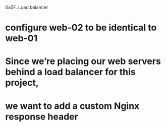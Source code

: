 0x0F. Load balancer
# configure web-02 to be identical to web-01
# Since we’re placing our web servers behind a load balancer for this project, 
# we want to add a custom Nginx response header
